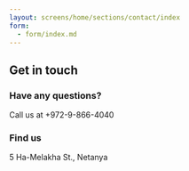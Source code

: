 ```yaml
---
layout: screens/home/sections/contact/index
form:
  - form/index.md
---
```


## Get in touch

### Have any questions?

Call us at +972-9-866-4040

### Find us

5 Ha-Melakha St., Netanya
